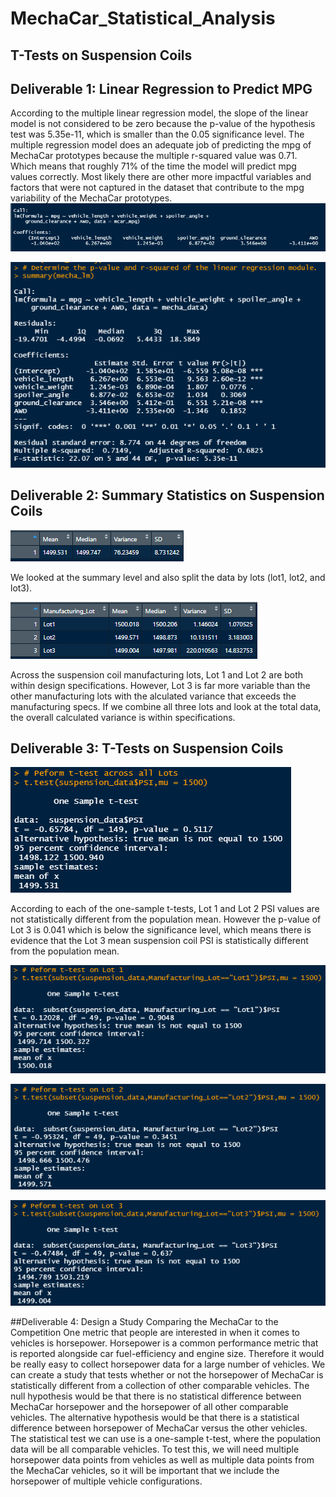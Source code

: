 # MechaCar_Statistical_Analysis

## T-Tests on Suspension Coils

##  Deliverable 1: Linear Regression to Predict MPG
According to the multiple linear regression model, the slope of the linear model is not considered to be zero because the p-value of the hypothesis test was 5.35e-11, which is smaller than the 0.05 significance level. The multiple regression model does an adequate job of predicting the mpg of MechaCar prototypes because the multiple r-squared value was 0.71. Which means that roughly 71% of the time the model will predict mpg values correctly. Most likely there are other more impactful variables and factors that were not captured in the dataset that contribute to the mpg variability of the MechaCar prototypes.
![](https://github.com/jojobear2020/MechaCar_Statistical_Analysis/blob/main/Images/mechacar_mpg_linear_regression.PNG)

![](https://github.com/jojobear2020/MechaCar_Statistical_Analysis/blob/main/Images/mechacar_mpg_summary_linear_regression.PNG)

## Deliverable 2: Summary Statistics on Suspension Coils

![](https://github.com/jojobear2020/MechaCar_Statistical_Analysis/blob/main/Images/suspension_coil_total_summary.PNG)

We looked at the summary level and also split the data by lots (lot1, lot2, and lot3).

![](https://github.com/jojobear2020/MechaCar_Statistical_Analysis/blob/main/Images/suspension_coil_lot_summary.PNG)


Across the suspension coil manufacturing lots, Lot 1 and Lot 2 are both within design specifications. However, Lot 3 is far more variable than the other manufacturing lots with the alculated variance that exceeds the manufacturing specs. If we combine all three lots and look at the total data, the overall calculated variance is within specifications.

## Deliverable 3: T-Tests on Suspension Coils

![](https://github.com/jojobear2020/MechaCar_Statistical_Analysis/blob/main/Images/suspension_coil_t-test.PNG)


According to each of the one-sample t-tests, Lot 1 and Lot 2 PSI values are not statistically different from the population mean. However the p-value of Lot 3 is 0.041 which is below the significance level, which means there is evidence that the Lot 3 mean suspension coil PSI is statistically different from the population mean.


![](https://github.com/jojobear2020/MechaCar_Statistical_Analysis/blob/main/Images/suspension_coil_t-test_lot1.PNG)

![](https://github.com/jojobear2020/MechaCar_Statistical_Analysis/blob/main/Images/suspension_coil_t-test_lot2.PNG)

![](https://github.com/jojobear2020/MechaCar_Statistical_Analysis/blob/main/Images/suspension_coil_t-test_lot3.PNG)




##Deliverable 4: Design a Study Comparing the MechaCar to the Competition
One metric that people are interested in when it comes to vehicles is horsepower. Horsepower is a common performance metric that is reported alongside car fuel-efficiency and engine size. Therefore it would be really easy to collect horsepower data for a large number of vehicles. We can create a study that tests whether or not the horsepower of MechaCar is statistically different from a collection of other comparable vehicles. The null hypothesis would be that there is no statistical difference between MechaCar horsepower and the horsepower of all other comparable vehicles. The alternative hypothesis would be that there is a statistical difference between horsepower of MechaCar versus the other vehicles. The statistical test we can use is a one-sample t-test, where the population data will be all comparable vehicles. To test this, we will need multiple horsepower data points from vehicles as well as multiple data points from the MechaCar vehicles, so it will be important that we include the horsepower of multiple vehicle configurations.
